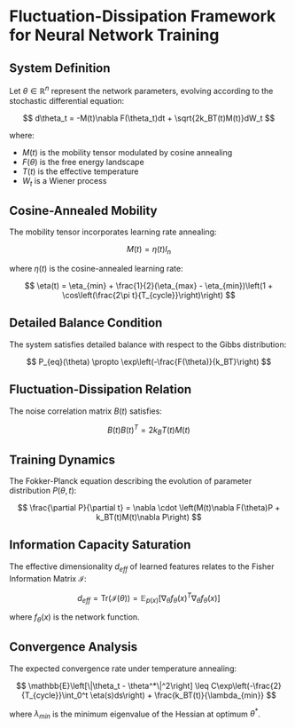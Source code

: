 # Fluctuation-Dissipation Framework for Neural Network Training

## System Definition
Let $\theta \in \mathbb{R}^n$ represent the network parameters, evolving according to the stochastic differential equation:

$$
d\theta_t = -M(t)\nabla F(\theta_t)dt + \sqrt{2k_BT(t)M(t)}dW_t
$$

where:
- $M(t)$ is the mobility tensor modulated by cosine annealing
- $F(\theta)$ is the free energy landscape
- $T(t)$ is the effective temperature
- $W_t$ is a Wiener process

## Cosine-Annealed Mobility
The mobility tensor incorporates learning rate annealing:

$$
M(t) = \eta(t)I_n
$$

where $\eta(t)$ is the cosine-annealed learning rate:

$$
\eta(t) = \eta_{min} + \frac{1}{2}(\eta_{max} - \eta_{min})\left(1 + \cos\left(\frac{2\pi t}{T_{cycle}}\right)\right)
$$

## Detailed Balance Condition
The system satisfies detailed balance with respect to the Gibbs distribution:

$$
P_{eq}(\theta) \propto \exp\left(-\frac{F(\theta)}{k_BT}\right)
$$

## Fluctuation-Dissipation Relation
The noise correlation matrix $B(t)$ satisfies:

$$
B(t)B(t)^T = 2k_BT(t)M(t)
$$

## Training Dynamics
The Fokker-Planck equation describing the evolution of parameter distribution $P(\theta,t)$:

$$
\frac{\partial P}{\partial t} = \nabla \cdot \left(M(t)\nabla F(\theta)P + k_BT(t)M(t)\nabla P\right)
$$

## Information Capacity Saturation
The effective dimensionality $d_{eff}$ of learned features relates to the Fisher Information Matrix $\mathcal{I}$:

$$
d_{eff} = \text{Tr}\left(\mathcal{I}(\theta)\right) = \mathbb{E}_{p(x)}\left[\nabla_\theta f_\theta(x)^T\nabla_\theta f_\theta(x)\right]
$$

where $f_\theta(x)$ is the network function.

## Convergence Analysis
The expected convergence rate under temperature annealing:

$$
\mathbb{E}\left[\|\theta_t - \theta^*\|^2\right] \leq C\exp\left(-\frac{2}{T_{cycle}}\int_0^t \eta(s)ds\right) + \frac{k_BT(t)}{\lambda_{min}}
$$

where $\lambda_{min}$ is the minimum eigenvalue of the Hessian at optimum $\theta^*$.
